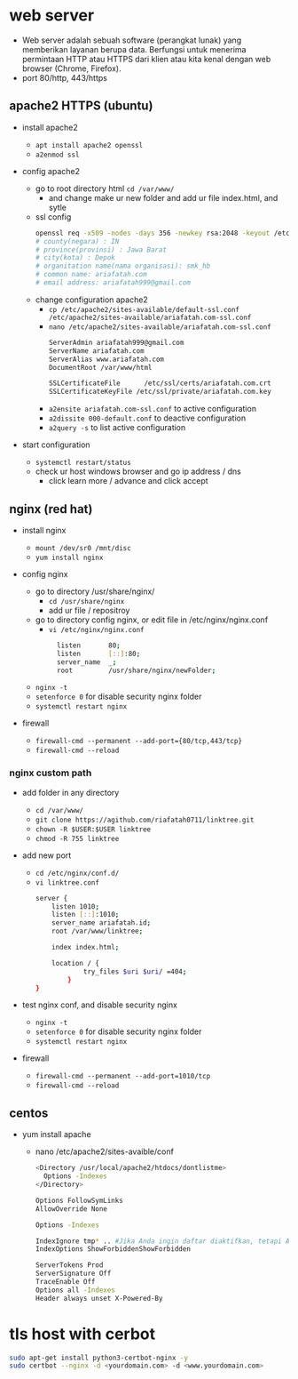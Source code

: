 # web server
- Web server adalah sebuah software (perangkat lunak) yang memberikan layanan berupa data. Berfungsi untuk menerima permintaan HTTP atau HTTPS dari klien atau kita kenal dengan web browser (Chrome, Firefox).
- port 80/http, 443/https

## apache2 HTTPS (ubuntu)
- install apache2
  - ```apt install apache2 openssl```
  - ```a2enmod ssl```

- config apache2
  - go to root directory html ```cd /var/www/```
    - and change make ur new folder and add ur file index.html, and sytle
  - ssl config
    ```bash
    openssl req -x509 -nodes -days 356 -newkey rsa:2048 -keyout /etc/ssl/private/ariafatah.com.key -out /etc/ssl/certs/ariafatah.com.crt
    # county(negara) : IN
    # province(provinsi) : Jawa Barat
    # city(kota) : Depok
    # organitation name(nama organisasi): smk_hb
    # common name: ariafatah.com
    # email address: ariafatah999@gmail.com
    ```
  - change configuration apache2
    - ```cp /etc/apache2/sites-available/default-ssl.conf /etc/apache2/sites-available/ariafatah.com-ssl.conf```
    - ```nano /etc/apache2/sites-available/ariafatah.com-ssl.conf```
      ```bash
      ServerAdmin ariafatah999@gmail.com
      ServerName ariafatah.com
      ServerAlias www.ariafatah.com
      DocumentRoot /var/www/html

      SSLCertificateFile      /etc/ssl/certs/ariafatah.com.crt
      SSLCertificateKeyFile /etc/ssl/private/ariafatah.com.key
      ```
    - ```a2ensite ariafatah.com-ssl.conf``` to active configuration
    - ```a2dissite 000-default.conf``` to deactive configuration
    - ```a2query -s``` to list active configuration

- start configuration
  - ```systemctl restart/status```
  - check ur host windows browser and go ip address / dns
    - click learn more / advance and click accept

## nginx (red hat)
- install nginx
  - ```mount /dev/sr0 /mnt/disc```
  - ```yum install nginx```

- config nginx
  - go to directory /usr/share/nginx/
    - ```cd /usr/share/nginx```
    - add ur file / repositroy
  - go to directory config nginx, or edit file in /etc/nginx/nginx.conf
    - ```vi /etc/nginx/nginx.conf```
      ```bash
        listen       80;
        listen       [::]:80;
        server_name  _;
        root         /usr/share/nginx/newFolder;
      ```
  - ```nginx -t```
  - ```setenforce 0``` for disable security nginx folder
  - ```systemctl restart nginx```

- firewall
  - ```firewall-cmd --permanent --add-port={80/tcp,443/tcp}```
  - ```firewall-cmd --reload```

### nginx custom path
- add folder in any directory
  - ```cd /var/www/```
  - ```git clone https://agithub.com/riafatah0711/linktree.git```
  - ```chown -R $USER:$USER linktree```
  - ```chmod -R 755 linktree```

- add new port
  - ```cd /etc/nginx/conf.d/```
  - ```vi linktree.conf```
    ```bash
    server {
        listen 1010;
        listen [::]:1010;
        server_name ariafatah.id;
        root /var/www/linktree;

        index index.html;

        location / {
                try_files $uri $uri/ =404;
            }
    }
    ```

- test nginx conf, and disable security nginx
  - ```nginx -t```
  - ```setenforce 0``` for disable security nginx folder
  - ```systemctl restart nginx```

- firewall
  - ```firewall-cmd --permanent --add-port=1010/tcp```
  - ```firewall-cmd --reload```

## centos
- yum install apache
  - nano /etc/apache2/sites-avaible/conf
    ```bash
    <Directory /usr/local/apache2/htdocs/dontlistme>
      Options -Indexes
    </Directory>

    Options FollowSymLinks
    AllowOverride None

    Options -Indexes

    IndexIgnore tmp* .. #Jika Anda ingin daftar diaktifkan, tetapi Anda ingin menghilangkan file tertentu,
    IndexOptions ShowForbiddenShowForbidden
    ```

    ```bash
    ServerTokens Prod
    ServerSignature Off
    TraceEnable Off
    Options all -Indexes
    Header always unset X-Powered-By
    ```

# tls host with cerbot
```bash
sudo apt-get install python3-certbot-nginx -y
sudo certbot --nginx -d <yourdomain.com> -d <www.yourdomain.com>
```